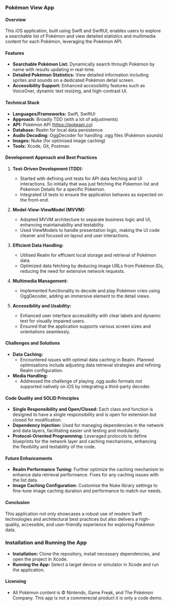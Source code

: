 ### Pokémon View App

#### Overview
This iOS application, built using Swift and SwiftUI, enables users to explore a searchable list of Pokémon and view detailed statistics and multimedia content for each Pokémon, leveraging the Pokémon API.

#### Features
- **Searchable Pokémon List:** Dynamically search through Pokémon by name with results updating in real-time.
- **Detailed Pokémon Statistics:** View detailed information including sprites and sounds on a dedicated Pokémon detail screen.
- **Accessibility Support:** Enhanced accessibility features such as VoiceOver, dynamic text resizing, and high-contrast UI.

#### Technical Stack
- **Languages/Frameworks:** Swift, SwiftUI
- **Approach**: Broadly TDD (with a lot of adjustments)
- **API:** Pokémon API (https://pokeapi.co)
- **Database:** Realm for local data persistence
- **Audio Decoding:** OggDecoder for handling .ogg files (Pokémon sounds)
- **Images:** Nuke (for optimised image caching)
- **Tools:** Xcode, Git, Postman

#### Development Approach and Best Practices
1. **Test-Driven Development (TDD):**
   - Started with defining unit tests for API data fetching and UI interactions. So initially that was just fetching the Pokemon list and Pokemon Details for a specific Pokemon.
   - Integrated UI tests to ensure the application behaves as expected on the front-end.

2. **Model-View-ViewModel (MVVM):**
   - Adopted MVVM architecture to separate business logic and UI, enhancing maintainability and testability.
   - Used ViewModels to handle presentation logic, making the UI code cleaner and focused on layout and user interactions.

3. **Efficient Data Handling:**
   - Utilised Realm for efficient local storage and retrieval of Pokémon data.
   - Optimized data fetching by deducing image URLs from Pokémon IDs, reducing the need for extensive network requests.

4. **Multimedia Management:**
   - Implemented functionality to decode and play Pokémon cries using OggDecoder, adding an immersive element to the detail views.

5. **Accessibility and Usability:**
   - Enhanced user interface accessibility with clear labels and dynamic text for visually impaired users.
   - Ensured that the application supports various screen sizes and orientations seamlessly.

#### Challenges and Solutions
- **Data Caching:**
  - Encountered issues with optimal data caching in Realm. Planned optimisations include adjusting data retrieval strategies and refining Realm configuration.
- **Media Handling:**
  - Addressed the challenge of playing .ogg audio formats not supported natively on iOS by integrating a third-party decoder.

#### Code Quality and SOLID Principles
- **Single Responsibility and Open/Closed:** Each class and function is designed to have a single responsibility and is open for extension but closed for modification.
- **Dependency Injection:** Used for managing dependencies in the network and data layers, facilitating easier unit testing and modularity.
- **Protocol-Oriented Programming:** Leveraged protocols to define blueprints for the network layer and caching mechanisms, enhancing the flexibility and testability of the code.

#### Future Enhancements
- **Realm Performance Tuning:** Further optimize the caching mechanism to enhance data retrieval performance. Fixes for any caching issues with the list data. 
- **Image Caching Configuration:** Customise the Nuke library settings to fine-tune image caching duration and performance to match our needs.

#### Conclusion
This application not only showcases a robust use of modern Swift technologies and architectural best practices but also delivers a high-quality, accessible, and user-friendly experience for exploring Pokémon data.

### Installation and Running the App
- **Installation:** Clone the repository, install necessary dependencies, and open the project in Xcode.
- **Running the App:** Select a target device or simulator in Xcode and run the application.


#### Licensing
- All Pokémon content is © Nintendo, Game Freak, and The Pokémon Company. This app is not a commerecial product it is only a code demo.
